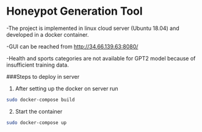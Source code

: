 Honeypot Generation Tool
========================

-The project is implemented in linux cloud server (Ubuntu 18.04) and developed in a docker container.

-GUI can be reached from http://34.66.139.63:8080/

-Health and sports categories are not available for GPT2 model because of insufficient training data.

###Steps to deploy in server
1. After setting up the docker on server run
```bash
sudo docker-compose build
```
2. Start the container
```bash
sudo docker-compose up 
```
